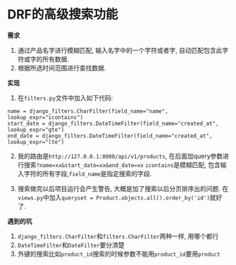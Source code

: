 # DRF的高级搜索功能
**需求**
1. 通过产品名字进行模糊匹配, 输入名字中的一个字符或者字, 自动匹配包含此字符或字的所有数据.
2. 根据所选时间范围进行查找数据.

**实现**

1. 在`filters.py`文件中加入如下代码:
```
name = django_filters.CharFilter(field_name="name", lookup_expr="icontains")
start_date = django_filters.DateTimeFilter(field_name="created_at", lookup_expr="gte")
end_date = django_filters.DateTimeFilter(field_name="created_at", lookup_expr="lte")
```
2. 我的路由是`http://127.0.0.1:8000/api/v1/products`, 在后面加query参数进行搜索`?name=xx&start_date=xx&end_date=xx`
`icontains`是模糊匹配, 包含输入字符的所有字段,`field_name`是指定搜索的字段.

3. 搜索做完以后项目运行会产生警告, 大概是加了搜索以后分页排序出的问题. 在`views.py`中加入`queryset = Product.objects.all().order_by('id')`就好了.


**遇到的坑**
1. `django_filters.CharFilter`和`filters.CharFilter`两种一样, 用哪个都行
2. `DateTimeFilter`和`DateFilter`要分清楚
3. 外键的搜索比如`product_id`搜索的时候参数不能用`product_id`要用`product`
